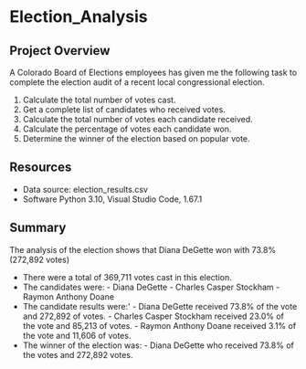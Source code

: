# Election_Analysis
## Project Overview
A Colorado Board of Elections employees has given me the following task to complete the election audit of a recent local congressional election.

1. Calculate the total number of votes cast.
2. Get a complete list of candidates who received votes.
3. Calculate the total number of votes each candidate received.
4. Calculate the percentage of votes each candidate won.
5. Determine the winner of the election based on popular vote.

## Resources
- Data source: election_results.csv
- Software Python 3.10, Visual Studio Code, 1.67.1

## Summary
The analysis of the election shows that Diana DeGette won with 73.8% (272,892 votes)
- There were a total of 369,711 votes cast in this election.
- The candidates were: 
      - Diana DeGette
      - Charles Casper Stockham
      - Raymon Anthony Doane
- The candidate results were:'
      - Diana DeGette received 73.8% of the vote and 272,892 of votes.
      - Charles Casper Stockham received 23.0% of the vote and 85,213 of votes.
      - Raymon Anthony Doane received 3.1% of the vote and 11,606 of votes.
- The winner of the election was:
      - Diana DeGette who received 73.8% of the votes and 272,892 votes.
